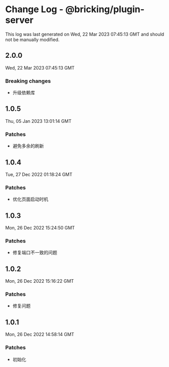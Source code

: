 # Change Log - @bricking/plugin-server

This log was last generated on Wed, 22 Mar 2023 07:45:13 GMT and should not be manually modified.

## 2.0.0
Wed, 22 Mar 2023 07:45:13 GMT

### Breaking changes

- 升级依赖库

## 1.0.5
Thu, 05 Jan 2023 13:01:14 GMT

### Patches

- 避免多余的刷新

## 1.0.4
Tue, 27 Dec 2022 01:18:24 GMT

### Patches

- 优化页面启动时机

## 1.0.3
Mon, 26 Dec 2022 15:24:50 GMT

### Patches

- 修复端口不一致的问题

## 1.0.2
Mon, 26 Dec 2022 15:16:22 GMT

### Patches

- 修复问题

## 1.0.1
Mon, 26 Dec 2022 14:58:14 GMT

### Patches

- 初始化


